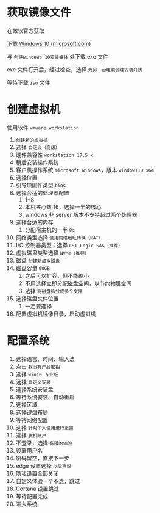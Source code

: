 # 获取镜像文件
在微软官方获取

[下载 Windows 10 (microsoft.com)](https://www.microsoft.com/zh-cn/software-download/windows10)

与 `创建windows 10安装媒体` 处下载 exe 文件

exe 文件打开后，经过检查，选择 `为另一台电脑创建安装介质`

等待下载 `iso` 文件

# 创建虚拟机

使用软件 `vmware workstation`

1. `创建新的虚拟机`
2. 选择 `自定义（高级）`
3. 硬件兼容性 `workstation 17.5.x`
4. 稍后安装操作系统
5. 客户机操作系统 `microsoft windows`，版本 `windows10 x64`
6. 选择位置
7. 引导项固件类型 `bios`
8. 选择合适的处理器配置
	1. 1+8
	2. 本机核心数 16，选择一半的核心
	3. windows 非 server 版本不支持超过两个处理器
9. 选择合适的内存
	1. 分配宿主机的一半 `8g`
10. 网络类型选择 `使用网络地址转换（NAT）`
11. I/O 控制器类型：选择 `LSI Logic SAS（推荐）`
12. 虚拟磁盘类型选择 `NVMe（推荐）`
13. 磁盘 `创建新虚拟磁盘`
14. 磁盘容量 `60GB`
	1. 之后可以扩容，但不能缩小
	2. 不用选择立即分配磁盘空间，以节约物理空间
	3. 选择 `将磁盘拆分成多个文件`
15. 选择磁盘文件位置
	1. 一定要选择
16. 配置虚拟机镜像目录，启动虚拟机


# 配置系统
1. 选择语言、时间、输入法
2. 点击 `我没有产品密钥`
3. 选择 `win10 专业版`
4. 选择 `自定义安装`
5. 选择系统安装盘
6. 等待系统安装、自动重启
7. 选择区域
8. 选择键盘布局
9. 等待网络配置
10. 选择 `针对个人使用进行设置`
11. 选择 `脱机账户`
12. 不登录，选择 `有限的体验`
13. 设置用户名
14. 密码留空，直接下一步
15. edge 设置选择 `以后再说`
16. 隐私设置全部关闭
17. 自定义体验一个不选，跳过
18. Cortana 设置跳过
19. 等待配置完成
20. 进入系统